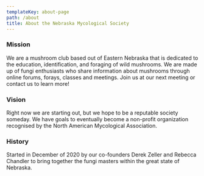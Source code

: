 ```yaml
---
templateKey: about-page
path: /about
title: About the Nebraska Mycological Society
---
```

### Mission

We are a mushroom club based out of Eastern Nebraska that is dedicated to the education, identification, and foraging of wild mushrooms. We are made up of fungi enthusiasts who share information about mushrooms through online forums, forays, classes and meetings. Join us at our next meeting or contact us to learn more! 

### Vision

Right now we are starting out, but we hope to be a reputable society someday. We have goals to eventually become a non-profit organization recognised by the North American Mycological Association.

### History

Started in December of 2020 by our co-founders Derek Zeller and Rebecca Chandler to bring together the fungi masters within the great state of Nebraska.
